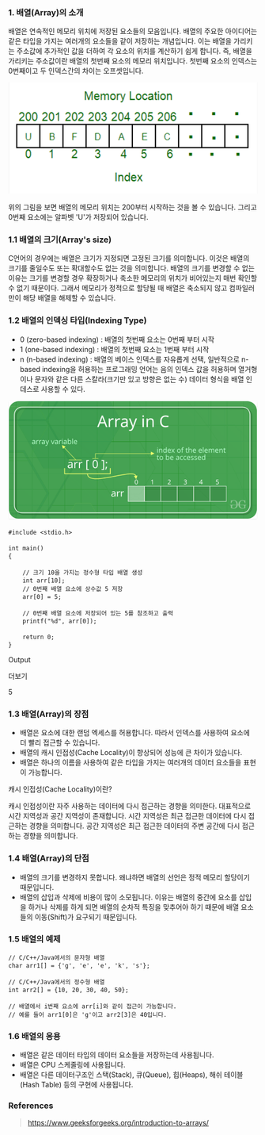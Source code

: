 ### 1\. 배열(Array)의 소개

배열은 연속적인 메모리 위치에 저장된 요소들의 모음입니다. 배열의 주요한 아이디어는 같은 타입을 가지는 여러개의 요소들을 같이 저장하는 개념입니다. 이는 배열을 가리키는 주소값에 추가적인 값을 더하여 각 요소의 위치를 계산하기 쉽게 합니다. 즉, 배열을 가리키는 주소값이란 배열의 첫번째 요소의 메모리 위치입니다. 첫번째 요소의 인덱스는 0번째이고 두 인덱스간의 차이는 오프셋입니다.

![](https://github.com/yonghwankim-dev/DataStruct/blob/main/ArrayList/img/01_memoryLocation.png)

위의 그림을 보면 배열의 메모리 위치는 200부터 시작하는 것을 볼 수 있습니다. 그리고 0번째 요소에는 알파벳 'U'가 저장되어 있습니다. 

### 1.1 배열의 크기(Array's size)

C언어의 경우에는 배열은 크기가 지정되면 고정된 크기를 의미합니다. 이것은 배열의 크기를 줄일수도 또는 확대할수도 없는 것을 의미합니다. 배열의 크기를 변경할 수 없는 이유는 크기를 변경할 경우 확장하거나 축소한 메모리의 위치가 비어있는지 매번 확인할 수 없기 때문이다. 그래서 메모리가 정적으로 할당될 때 배열은 축소되지 않고 컴파일러만이 해당 배열을 해제할 수 있습니다.

### 1.2 배열의 인덱싱 타입(Indexing Type)

-   0 (zero-based indexing) : 배열의 첫번째 요소는 0번째 부터 시작
-   1 (one-based indexing) : 배열의 첫번째 요소는 1번째 부터 시작
-   n (n-based indexing) : 배열의 베이스 인덱스를 자유롭게 선택, 일반적으로 n-based indexing을 허용하는 프로그래밍 언어는 음의 인덱스 값을 허용하며 열거형이나 문자와 같은 다른 스칼라(크기만 있고 방향은 없는 수) 데이터 형식을 배열 인데스로 사용할 수 있다.

![](https://github.com/yonghwankim-dev/DataStruct/blob/main/ArrayList/img/02_arrayInC.png)

```
#include <stdio.h>

int main()
{

    // 크기 10을 가지는 정수형 타입 배열 생성
    int arr[10];
    // 0번째 배열 요소에 상수값 5 저장
    arr[0] = 5;
	
    // 0번째 배열 요소에 저장되어 있는 5를 참조하고 출력
    printf("%d", arr[0]);

    return 0;
}
```

Output

더보기

5

### 1.3 배열(Array)의 장점

-   배열은 요소에 대한 랜덤 엑세스를 허용합니다. 따라서 인덱스를 사용하여 요소에 더 빨리 접근할 수 있습니다.
-   배열의 캐시 인접성(Cache Locality)이 향상되어 성능에 큰 차이가 있습니다.
-   배열은 하나의 이름을 사용하여 같은 타입을 가지는 여러개의 데이터 요소들을 표현이 가능합니다.

캐시 인접성(Cache Locality)이란?

캐시 인접성이란 자주 사용하는 데이터에 다시 접근하는 경향을 의미한다. 대표적으로 시간 지역성과 공간 지역성이 존재합니다. 시간 지역성은 최근 접근한 데이터에 다시 접근하는 경향을 의미합니다. 공간 지역성은 최근 접근한 데이터의 주변 공간에 다시 접근하는 경향을 의미합니다.

### 1.4 배열(Array)의 단점

-   배열의 크기를 변경하지 못합니다. 왜냐하면 배열의 선언은 정적 메모리 할당이기 때문입니다.
-   배열의 삽입과 삭제에 비용이 많이 소모됩니다. 이유는 배열의 중간에 요소를 삽입을 하거나 삭제를 하게 되면 배열의 순차적 특징을 맞추어야 하기 때문에 배열 요소들의 이동(Shift)가 요구되기 때문입니다.

### 1.5 배열의 예제

```
// C/C++/Java에서의 문자형 배열
char arr1[] = {'g', 'e', 'e', 'k', 's'};

// C/C++/Java에서의 정수형 배열
int arr2[] = {10, 20, 30, 40, 50};

// 배열에서 i번째 요소에 arr[i]와 같이 접근이 가능합니다.
// 예를 들어 arr1[0]은 'g'이고 arr2[3]은 40입니다.
```

### 1.6 배열의 응용

-   배열은 같은 데이터 타입의 데이터 요소들을 저장하는데 사용됩니다.
-   배열은 CPU 스케줄링에 사용됩니다.
-   배열은 다른 데이터구조인 스택(Stack), 큐(Queue), 힙(Heaps), 해쉬 테이블(Hash Table) 등의 구현에 사용됩니다.

### References

> https://www.geeksforgeeks.org/introduction-to-arrays/
